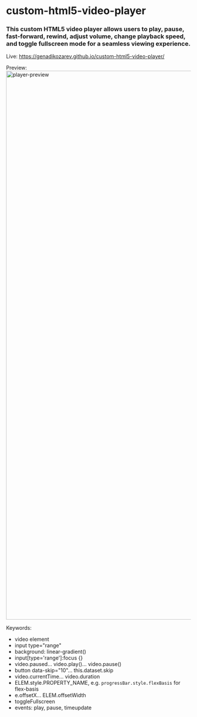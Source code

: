 # custom-html5-video-player

### This custom HTML5 video player allows users to play, pause, fast-forward, rewind, adjust volume, change playback speed, and toggle fullscreen mode for a seamless viewing experience.

Live: https://genadikozarev.github.io/custom-html5-video-player/

Preview:
<img width="1499" alt="player-preview" src="https://github.com/user-attachments/assets/e5d1ec23-df40-494a-b579-46be88465d02">

Keywords:
- video element
- input type="range"
- background: linear-gradient()
- input[type='range']:focus {}
- video.paused... video.play()... video.pause()
- button data-skip="10"... this.dataset.skip
- video.currentTime... video.duration
- ELEM.style.PROPERTY_NAME, e.g. `progressBar.style.flexBasis` for flex-basis
- e.offsetX... ELEM.offsetWidth
- toggleFullscreen
- events: play, pause, timeupdate
